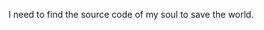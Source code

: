 I need to find the source code of my soul to save the world.
<!---
oxman-coder/oxman-coder is a ✨ special ✨ repository because its `README.md` (this file) appears on your GitHub profile.
You can click the Preview link to take a look at your changes.
--->
